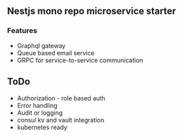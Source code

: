 ## Nestjs mono repo microservice starter

### Features

- Graphql gateway
- Queue based email service
- GRPC for service-to-service communication

## ToDo

- Authorization - role based auth
- Error handling
- Audit or logging
- consul kv and vault integration
- kubernetes ready
